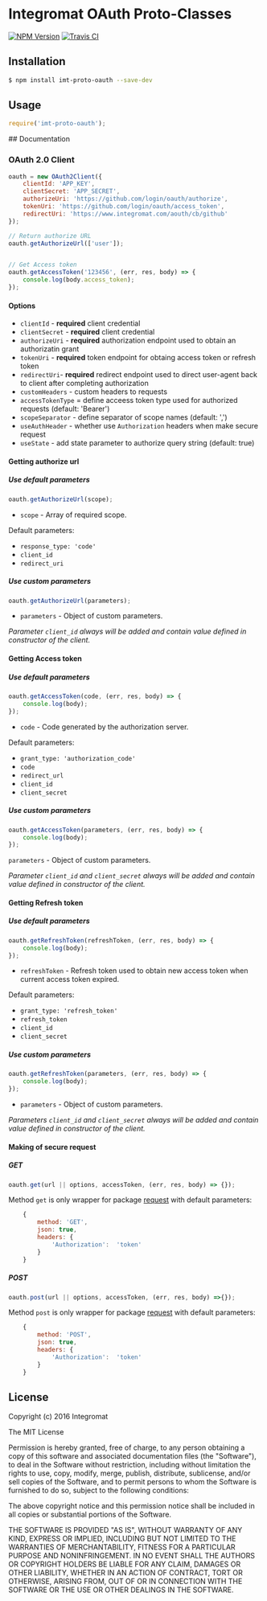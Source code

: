 # Integromat OAuth Proto-Classes

[![NPM Version][npm-image]][npm-url] [![Travis CI][travis-image]][travis-url]

## Installation

```sh
$ npm install imt-proto-oauth --save-dev
```

## Usage

```javascript
require('imt-proto-oauth');
```

## Documentation

### OAuth 2.0 Client

```js
oauth = new OAuth2Client({
	clientId: 'APP_KEY',
	clientSecret: 'APP_SECRET',
	authorizeUri: 'https://github.com/login/oauth/authorize',
	tokenUri: 'https://github.com/login/oauth/access_token',
	redirectUri: 'https://www.integromat.com/aouth/cb/github'
});

// Return authorize URL
oauth.getAuthorizeUrl(['user']);


// Get Access token
oauth.getAccessToken('123456', (err, res, body) => {
	console.log(body.access_token);
});
```

#### Options
- `clientId` - **required** client credential
- `clientSecret` - **required** client credential
- `authorizeUri` - **required** authorization endpoint used to obtain an authorizatin grant
- `tokenUri` - **required** token endpoint for obtaing access token or refresh token
- `redirectUri`- **required** redirect endpoint used to direct user-agent back to client after completing authorization
- `customHeaders` - custom headers to requests
- `accessTokenType` = define acceess token type used for authorized requests (default: 'Bearer')
- `scopeSeparator` - define separator of scope names (default: ',')
- `useAuthHeader` - whether use `Authorization` headers when make secure request
- `useState` - add state parameter to authorize query string (default: true)


#### Getting authorize url

##### Use default parameters

```js
oauth.getAuthorizeUrl(scope);
```

- `scope` - Array of required scope.

Default parameters:

- `response_type: 'code'`
- `client_id`
- `redirect_uri`

##### Use custom parameters

```js
oauth.getAuthorizeUrl(parameters);
```

- `parameters` - Object of custom parameters.

*Parameter `client_id` always will be added and contain value defined in constructor of the client.*

#### Getting Access token

##### Use default parameters

```js
oauth.getAccessToken(code, (err, res, body) => {
	console.log(body);
});
```

- `code` - Code generated by the authorization server.

Default parameters:

- `grant_type: 'authorization_code'`
- `code`
- `redirect_url`
- `client_id`
- `client_secret`

##### Use custom parameters
```js
oauth.getAccessToken(parameters, (err, res, body) => {
	console.log(body);
});
```

`parameters` - Object of custom parameters.

*Parameter `client_id` and `client_secret` always will be added and contain value defined in constructor of the client.*

#### Getting Refresh token

##### Use default parameters

```js
oauth.getRefreshToken(refreshToken, (err, res, body) => {
	console.log(body);
});
```

- `refreshToken` - Refresh token used to obtain new access token when current access token expired.

Default parameters:

- `grant_type: 'refresh_token'`
- `refresh_token`
- `client_id`
- `client_secret`



##### Use custom parameters

```js
oauth.getRefreshToken(parameters, (err, res, body) => {
	console.log(body);
});
```

- `parameters` - Object of custom parameters.

*Parameters `client_id` and `client_secret` always will be added and contain value defined in constructor of the client.*

#### Making of secure request

##### GET

```js
oauth.get(url || options, accessToken, (err, res, body) => {});
```

Method `get` is only wrapper for package [request](https://github.com/request/request) with default parameters:

```js
	{
		method: 'GET',
		json: true,
		headers: {
			'Authorization':  'token'
		}
	}
```


##### POST

```js
oauth.post(url || options, accessToken, (err, res, body) =>{});
```

Method `post` is only wrapper for package [request](https://github.com/request/request) with default parameters:

```js
	{
		method: 'POST',
		json: true,
		headers: {
			'Authorization':  'token'
		}
	}
```

## License

Copyright (c) 2016 Integromat

The MIT License

Permission is hereby granted, free of charge, to any person obtaining a copy of this software and associated documentation files (the "Software"), to deal in the Software without restriction, including without limitation the rights to use, copy, modify, merge, publish, distribute, sublicense, and/or sell copies of the Software, and to permit persons to whom the Software is furnished to do so, subject to the following conditions:

The above copyright notice and this permission notice shall be included in all copies or substantial portions of the Software.

THE SOFTWARE IS PROVIDED "AS IS", WITHOUT WARRANTY OF ANY KIND, EXPRESS OR IMPLIED, INCLUDING BUT NOT LIMITED TO THE WARRANTIES OF MERCHANTABILITY, FITNESS FOR A PARTICULAR PURPOSE AND NONINFRINGEMENT. IN NO EVENT SHALL THE AUTHORS OR COPYRIGHT HOLDERS BE LIABLE FOR ANY CLAIM, DAMAGES OR OTHER LIABILITY, WHETHER IN AN ACTION OF CONTRACT, TORT OR OTHERWISE, ARISING FROM, OUT OF OR IN CONNECTION WITH THE SOFTWARE OR THE USE OR OTHER DEALINGS IN THE SOFTWARE.

[npm-image]: https://img.shields.io/npm/v/imt-proto-oauth.svg?style=flat-square
[npm-url]: https://www.npmjs.com/package/imt-proto-oauth
[travis-image]: https://img.shields.io/travis/integromat/imt-proto-oauth/master.svg?style=flat-square&label=unit
[travis-url]: https://travis-ci.org/integromat/imt-proto-oauth
